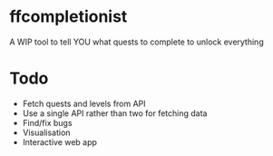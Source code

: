 # ffcompletionist
A WIP tool to tell YOU what quests to complete to unlock everything

# Todo
- Fetch quests and levels from API
- Use a single API rather than two for fetching data
- Find/fix bugs
- Visualisation
- Interactive web app
